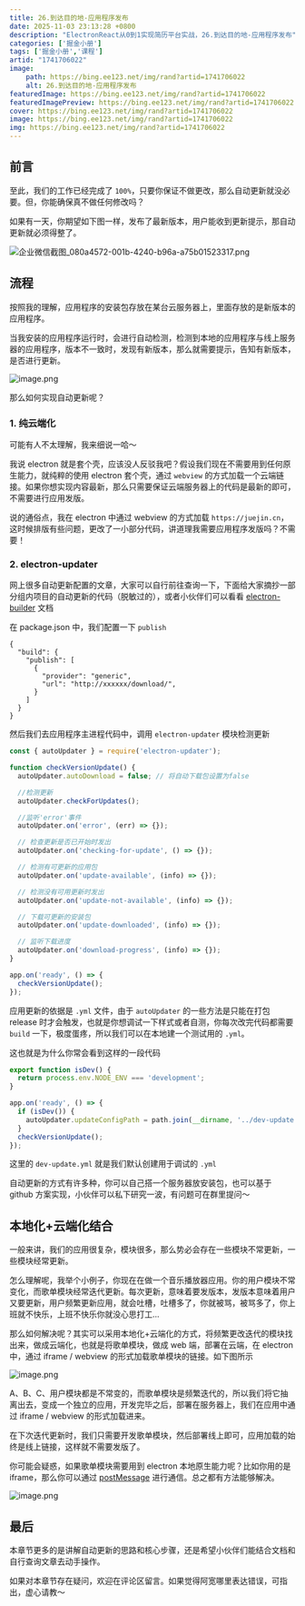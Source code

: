 ```yaml
---
title: 26.到达目的地-应用程序发布
date: 2025-11-03 23:13:28 +0800
description: "ElectronReact从0到1实现简历平台实战，26.到达目的地-应用程序发布"
categories: ['掘金小册']
tags: ['掘金小册','课程']
artid: "1741706022"
image:
    path: https://bing.ee123.net/img/rand?artid=1741706022
    alt: 26.到达目的地-应用程序发布
featuredImage: https://bing.ee123.net/img/rand?artid=1741706022
featuredImagePreview: https://bing.ee123.net/img/rand?artid=1741706022
cover: https://bing.ee123.net/img/rand?artid=1741706022
image: https://bing.ee123.net/img/rand?artid=1741706022
img: https://bing.ee123.net/img/rand?artid=1741706022
---
```


## 前言

至此，我们的工作已经完成了 `100%`，只要你保证不做更改，那么自动更新就没必要。但，你能确保真不做任何修改吗？

如果有一天，你期望如下图一样，发布了最新版本，用户能收到更新提示，那自动更新就必须得整了。

![企业微信截图_080a4572-001b-4240-b96a-a75b01523317.png](https://p1-juejin.byteimg.com/tos-cn-i-k3u1fbpfcp/850461dbfdd64eeebf5bafff9156500a~tplv-k3u1fbpfcp-watermark.image?)

## 流程

按照我的理解，应用程序的安装包存放在某台云服务器上，里面存放的是新版本的应用程序。

当我安装的应用程序运行时，会进行自动检测，检测到本地的应用程序与线上服务器的应用程序，版本不一致时，发现有新版本，那么就需要提示，告知有新版本，是否进行更新。

![image.png](https://p1-juejin.byteimg.com/tos-cn-i-k3u1fbpfcp/620ceadab4c84b629bb128b88233c713~tplv-k3u1fbpfcp-watermark.image?)

那么如何实现自动更新呢？

### 1. 纯云端化

可能有人不太理解，我来细说一哈～

我说 electron 就是套个壳，应该没人反驳我吧？假设我们现在不需要用到任何原生能力，就纯粹的使用 electron 套个壳，通过 `webview` 的方式加载一个云端链接。如果你想实现内容最新，那么只需要保证云端服务器上的代码是最新的即可，不需要进行应用发版。

说的通俗点，我在 electron 中通过 webview 的方式加载 `https://juejin.cn`，这时候排版有些问题，更改了一小部分代码，讲道理我需要应用程序发版吗？不需要！

### 2. electron-updater

网上很多自动更新配置的文章，大家可以自行前往查询一下，下面给大家摘抄一部分组内项目的自动更新的代码（脱敏过的），或者小伙伴们可以看看 [electron-builder](https://www.electron.build/auto-update) 文档

在 package.json 中，我们配置一下 `publish`

```
{
  "build": {
    "publish": [
      {
        "provider": "generic",
        "url": "http://xxxxxx/download/",
      }
    ]
  }
}
```

然后我们去应用程序主进程代码中，调用 `electron-updater` 模块检测更新

```js
const { autoUpdater } = require('electron-updater');

function checkVersionUpdate() {
  autoUpdater.autoDownload = false; // 将自动下载包设置为false

  //检测更新
  autoUpdater.checkForUpdates();

  //监听'error'事件
  autoUpdater.on('error', (err) => {});

  // 检查更新是否已开始时发出
  autoUpdater.on('checking-for-update', () => {});

  // 检测有可更新的应用包
  autoUpdater.on('update-available', (info) => {});

  // 检测没有可用更新时发出
  autoUpdater.on('update-not-available', (info) => {});

  // 下载可更新的安装包
  autoUpdater.on('update-downloaded', (info) => {});

  // 监听下载进度
  autoUpdater.on('download-progress', (info) => {});
}

app.on('ready', () => {
  checkVersionUpdate();
});
```

应用更新的依据是 `.yml` 文件，由于 `autoUpdater` 的一些方法是只能在打包 release 时才会触发，也就是你想调试一下样式或者自测，你每次改完代码都需要 `build` 一下，极度蛋疼，所以我们可以在本地建一个测试用的 `.yml`。

这也就是为什么你常会看到这样的一段代码

```js
export function isDev() {
  return process.env.NODE_ENV === 'development';
}

app.on('ready', () => {
  if (isDev()) {
    autoUpdater.updateConfigPath = path.join(__dirname, '../dev-update.yml');
  }
  checkVersionUpdate();
});
```

这里的 `dev-update.yml` 就是我们默认创建用于调试的 `.yml`

自动更新的方式有许多种，你可以自己搭一个服务器放安装包，也可以基于 github 方案实现，小伙伴可以私下研究一波，有问题可在群里提问～ 

## 本地化+云端化结合

一般来讲，我们的应用很复杂，模块很多，那么势必会存在一些模块不常更新，一些模块经常更新。

怎么理解呢，我举个小例子，你现在在做一个音乐播放器应用。你的用户模块不常变化，而歌单模块经常迭代更新。每次更新，意味着要发版本，发版本意味着用户又要更新，用户频繁更新应用，就会吐槽，吐槽多了，你就被骂，被骂多了，你上班就不快乐，上班不快乐你就没心思打工...

那么如何解决呢？其实可以采用本地化+云端化的方式，将频繁更改迭代的模块找出来，做成云端化，也就是将歌单模块，做成 web 端，部署在云端，在 electron 中，通过 iframe / webview 的形式加载歌单模块的链接。如下图所示

![image.png](https://p9-juejin.byteimg.com/tos-cn-i-k3u1fbpfcp/6fd77c55abc74d22b256a595acf15742~tplv-k3u1fbpfcp-watermark.image?)

A、B、C、用户模块都是不常变的，而歌单模块是频繁迭代的，所以我们将它抽离出去，变成一个独立的应用，开发完毕之后，部署在服务器上，我们在应用中通过 iframe / webview 的形式加载进来。

在下次迭代更新时，我们只需要开发歌单模块，然后部署线上即可，应用加载的始终是线上链接，这样就不需要发版了。

你可能会疑惑，如果歌单模块需要用到 electron 本地原生能力呢？比如你用的是 iframe，那么你可以通过 [postMessage](https://developer.mozilla.org/zh-CN/docs/Web/API/Window/postMessage) 进行通信。总之都有方法能够解决。

![image.png](https://p3-juejin.byteimg.com/tos-cn-i-k3u1fbpfcp/893678d208134d31933d0dad82e4af11~tplv-k3u1fbpfcp-watermark.image?)

## 最后

本章节更多的是讲解自动更新的思路和核心步骤，还是希望小伙伴们能结合文档和自行查询文章去动手操作。

如果对本章节存在疑问，欢迎在评论区留言。如果觉得阿宽哪里表达错误，可指出，虚心请教～